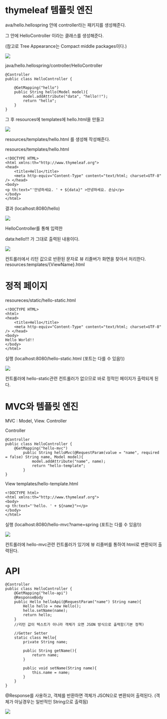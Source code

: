 # thymeleaf 템플릿 엔진
ava/hello.hellospring 안에 controller라는 패키지를 생성해준다.

그 안에 HelloController 이라는 클래스를 생성해준다.

(참고로 Tree Appearance는 Compact middle packages이다.)

<img src=img/hellocontroller1.JPG>

java/hello.hellospring/controller/HelloController
```
@Controller
public class HelloController {

    @GetMapping("hello")
    public String hello(Model model){
        model.addAttribute("data", "hello!!");
        return "hello";
    }
}

```

그 후 
resources에 templates에 hello.html을 만들고 

<img src=img/hellohtml1.JPG>

resources/templates/hello.html 를 생성해 작성해준다.

resources/templates/hello.html
```
<!DOCTYPE HTML>
<html xmlns:th="http://www.thymeleaf.org">
<head>
    <title>Hello</title>
    <meta http-equiv="Content-Type" content="text/html; charset=UTF-8" /> </head>
<body>
<p th:text="'안녕하세요. ' + ${data}" >안녕하세요. 손님</p>
</body>
</html>
```

결과
(localhost:8080/hello)

<img src=img/hellohtml2.JPG>


HelloController를 통해 입력한

data:hello!!! 가 그대로 출력된 내용이다.

<img src=img/원리1.JPG>

컨트롤러에서 리턴 값으로 반환된 문자로 뷰 리졸버가 화면을 찾아서 처리한다.
resources:templates/{ViewName}.html


# 정적 페이지

resoureces/static/hello-static.html
```
<!DOCTYPE HTML>
<html>
<head>
    <title>Hello</title>
    <meta http-equiv="Content-Type" content="text/html; charset=UTF-8" /> </head>
<body>
Hello World!!
</body>
</html>

```

실행
(localhost:8080/hello-static.html (포트는 다를 수 있음!))

<img src=img/원리2.JPG>

컨트롤러에 hello-static관련 컨트롤러가 없으므로 바로 정적인 페이지가 출력되게 된다.



# MVC와 템플릿 엔진

MVC : Model, View. Controller

Controller
```
@Controller
public class HelloController {
    @GetMapping("hello-mvc")
        public String helloMvc(@RequestParam(value = "name", required = false) String name, Model model){
            model.addAttribute("name", name);
            return "hello-template";
        }
}
```

View
templates/hello-template.html
```
<!DOCTYPE html>
<html xmlns:th="http://www.thymeleaf.org">
<body>
<p th:text="'hello. ' + ${name}"></p>
</body>
</html>
```

실행
(localhost:8080/hello-mvc?name=spring (포트는 다를 수 있음!))

<img src=img/원리3.JPG>

컨트롤러에 hello-mvc관련 컨트롤러가 있기에 뷰 리졸버를 통하여 html로 변환되어 출력된다.


# API

```
@Controller
public class HelloController {
    @GetMapping("hello-api")
    @ResponseBody
    public Hello helloApi(@RequestParam("name") String name){
        Hello hello = new Hello();
        hello.setName(name);
        return hello;
    }
    //리턴 값이 텍스트가 아니라 객체가 오면 JSON 방식으로 출력함(기본 정책)

    //Getter Setter
    static class Hello{
        private String name;

        public String getName(){
            return name;
        }

        public void setName(String name){
            this.name = name;
        }
    }
}
```
@Response를 사용하고, 객체를 반환하면 객체가 JSON으로 변환되어 출력된다.
(객체가 아닐경우는 일반적인 String으로 출력됨)

<img src=img/원리4.JPG>
